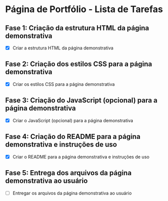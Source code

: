 # Página de Portfólio - Lista de Tarefas

## Fase 1: Criação da estrutura HTML da página demonstrativa
- [x] Criar a estrutura HTML da página demonstrativa

## Fase 2: Criação dos estilos CSS para a página demonstrativa
- [x] Criar os estilos CSS para a página demonstrativa

## Fase 3: Criação do JavaScript (opcional) para a página demonstrativa
- [x] Criar o JavaScript (opcional) para a página demonstrativa

## Fase 4: Criação do README para a página demonstrativa e instruções de uso
- [x] Criar o README para a página demonstrativa e instruções de uso

## Fase 5: Entrega dos arquivos da página demonstrativa ao usuário
- [ ] Entregar os arquivos da página demonstrativa ao usuário

